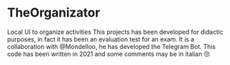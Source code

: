# TheOrganizator
Local UI to organize activities
This projects has been developed for didactic purposes, in fact it has been an evaluation test for an exam.
It is a collaboration with @Mondelloo, he has developed the Telegram Bot.
This code has been written in 2021 and some comments may be in italian 😚

